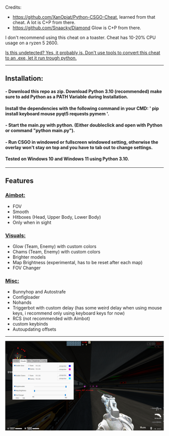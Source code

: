 Credits: 
- https://github.com/XanOpiat/Python-CSGO-Cheat, learned from that cheat. A lot is C+P from there.
- https://github.com/Snaacky/Diamond Glow is C+P from there.

I don't recommend using this cheat on a toaster. Cheat has 10-20% CPU usage on a ryzen 5 2600.

<ins> Is this undetected? Yes, it probably is. Don't use tools to convert this cheat to an .exe, let it run trough python. </ins>

****
## Installation:
#### - Download this repo as zip. Download Python 3.10 (recommended) make sure to add Python as a PATH Variable during Installation.  
#### Install the dependencies with the following command in your CMD: ' pip install keyboard mouse pyqt5 requests pymem '. 
#### - Start the main.py with python. (Either doubleclick and open with Python or command "python main.py").
#### - Run CSGO in windowed or fullscreen windowed setting, otherwise the overlay won't stay on top and you have to tab out to change settings.
#### Tested on Windows 10 and Windows 11 using Python 3.10.

****
## Features
### <ins> Aimbot: </ins>
- FOV
- Smooth
- Hitboxes (Head, Upper Body, Lower Body)
- Only when in sight

### <ins> Visuals: </ins>
- Glow (Team, Enemy) with custom colors
- Chams (Team, Enemy) with custom colors
- Brighter models
- Map Brightness (experimental, has to be reset after each map)
- FOV Changer

### <ins> Misc: </ins>
- Bunnyhop and Autostrafe
- Configloader
- Nohands
- Triggerbot with custom delay (has some weird delay when using mouse keys, i recommend only using keyboard keys for now)
- RCS (not recommended with Aimbot)
- custom keybinds
- Autoupdating offsets
****

![alt text](https://raw.githubusercontent.com/kurtn3x/CSGOExternal/main/settings/showcase_screenshots/Showcase.png)

